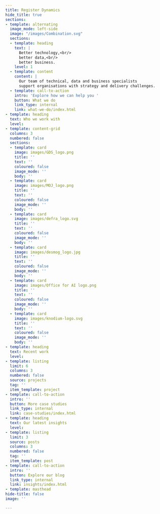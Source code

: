 ```yaml
---
title: Register Dynamics
hide_title: true
sections:
- template: alternating
  image_mode: left-side
  image: "/images/Combination.svg"
  sections:
  - template: heading
    text: |
      Better technology,<br/>
      better data,<br/>
      better business.
    level: 1
  - template: content
    content: |
      Our team of technical, data and business specialists
      support organisations with strategy and delivery challenges.
  - template: call-to-action
    intro: 'Explore how we can help you '
    button: What we do
    link_type: internal
    link: what-we-do/index.html
- template: heading
  text: Who we work with
  level: 
- template: content-grid
  columns: 3
  numbered: false
  sections:
  - template: card
    image: images/GDS_logo.png
    title: ''
    text: ''
    coloured: false
    image_mode: ''
    body: ''
  - template: card
    image: images/MOJ_logo.png
    title: ''
    text: ''
    coloured: false
    image_mode: ''
    body: ''
  - template: card
    image: images/defra_logo.svg
    title: ''
    text: ''
    coloured: false
    image_mode: ''
    body: ''
  - template: card
    image: images/desmog_logo.jpg
    title: ''
    text: ''
    coloured: false
    image_mode: ''
    body: ''
  - template: card
    image: images/Office for AI logo.png
    title: ''
    text: ''
    coloured: false
    image_mode: ''
    body: ''
  - template: card
    image: images/knodium-logo.svg
    title: ''
    text: ''
    coloured: false
    image_mode: ''
    body: ''
- template: heading
  text: Recent work
  level: 
- template: listing
  limit: 6
  columns: 3
  numbered: false
  source: projects
  tag: ''
  item_template: project
- template: call-to-action
  intro: ''
  button: More case studies
  link_type: internal
  link: case-studies/index.html
- template: heading
  text: Our latest insights
  level: 
- template: listing
  limit: 3
  source: posts
  columns: 3
  numbered: false
  tag: ''
  item_template: post
- template: call-to-action
  intro: ''
  button: Explore our blog
  link_type: internal
  link: insights/index.html
- template: masthead
hide-title: false
image: ''

---
```

